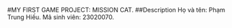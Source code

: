 #MY FIRST GAME PROJECT: MISSION CAT.
##Description
Họ và tên: Phạm Trung Hiếu.
Mã sinh viên: 23020070.
